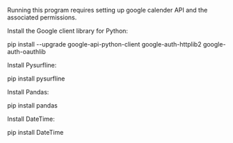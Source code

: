 Running this program requires setting up google calender API and the associated permissions. 


Install the Google client library for Python:

pip install --upgrade google-api-python-client google-auth-httplib2 google-auth-oauthlib

Install Pysurfline:

pip install pysurfline

Install Pandas:

pip install pandas

Install DateTime:

pip install DateTime

